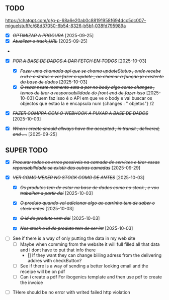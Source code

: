 ## TODO 

https://chatgpt.com/g/g-p-68a6e20ab0c88191958f694dcc5dc007-miguelstuff/c/68d37050-6b54-8326-b5bf-038fd795989a
* [X] ~~*OPTIMIZAR A PROCURA*~~ [2025-09-25] 
* [X] ~~*Atualizar o track_URL*~~ [2025-09-25]
* 
* [X] ~~*POR A BASE DE DADOS A DAR FETCH EM TODOS*~~ [2025-10-03] 
  * [X] ~~*Fazer uma chamada api que se chama updateStatus , onde recebe o id e o status e vai fazer o update , ao chamar a função ja existente da base de dados*~~ [2025-10-03]
  * [X] ~~*O react neste momento esta a por no body algo como changes , temos de tirar a responsabilidade do front end de fazer isso*~~ [2025-10-03]
    Quem faz isso é o API em que ve o body e vai buscar os objectos que estao la e encapsula num {changes : " objetos"}
    /2
* [X] ~~*FAZER COMPRA COM O WEBHOOK A PUXAR A BASE DE DADOS*~~ [2025-10-03]



* [X] ~~*When i create should allways have the accepted , in transit , delivered, and ....*~~ [2025-09-25]



## SUPER TODO
* [X] ~~*Procurar todos os erros possiveis na camada de services e tirar essas reponsabilidade se existir das outras camadas*~~ [2025-09-29]



* [X] ~~*VER COMO MEXER NO STOCK COMO DE ANTES*~~ [2025-10-03]
  * [X] ~~*Os produtos tem de estar na base de dados como no stock , e vou trabalhar a partir dai*~~ [2025-10-03]
  * [X] ~~*O produto quando vai adicionar algo ao carrinho tem de saber o stock antes*~~ [2025-10-03] 
  * [X] ~~*O id do produto vem dai*~~ [2025-10-03] 
  * [X] ~~*Nos stock o id do produto tem de ser int*~~ [2025-10-03] 


- [ ] See if there is a way of only putting the data in my web site
  - [ ] Maybe when comming from the website it will full filled all that data and i dont have to put that info there
    - [] If they want they can change biiling adress from the delivering addres with checkButton? 
  - [ ] See if there is a way of sending a better looking email and the receipe will be on pdf 
  - [ ]  Can i create a pdf For ibogenics template and then use pdf to create the invoice
* [ ] THere should be no error with writed failed http violation